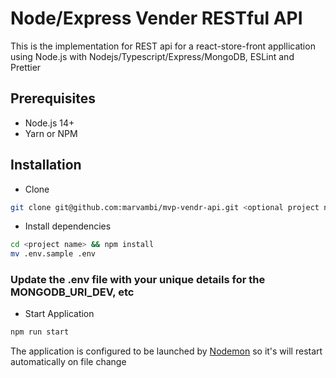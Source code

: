 # Node/Express Vender RESTful API

This is the implementation for REST api for a react-store-front appllication
using Node.js with Nodejs/Typescript/Express/MongoDB, ESLint and Prettier

## Prerequisites

- Node.js 14+
- Yarn or NPM

## Installation

- Clone

```bash
git clone git@github.com:marvambi/mvp-vendr-api.git <optional project name>
```

- Install dependencies

```bash
cd <project name> && npm install
mv .env.sample .env
```
### Update the .env file with your unique details for the MONGODB_URI_DEV, etc
- Start Application

```bash
npm run start
```



The application is configured to be launched by [Nodemon](https://nodemon.com)
so it's will restart automatically on file change
